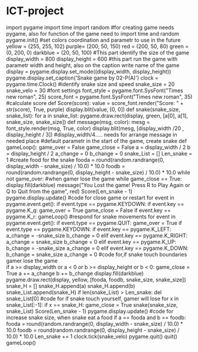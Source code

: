 # ICT-project
import pygame
import time
import random
#for creating game needs pygame, also for function of the game need to import time and random
pygame.init()
#set colors coordination and parametr to use in the future 
yellow = (255, 255, 102)
purple= (200, 50, 150)
red = (200, 50, 80)
green = (0, 200, 0)
darkblue = (20, 50, 100)
#This part identify the size of the game 
display_width = 800
display_height = 600
#this part run the game with parametr width and height, also on the caption write name of the game 
display = pygame.display.set_mode((display_width, display_height))
pygame.display.set_caption('Snake game by 02-P(A)')
clock = pygame.time.Clock()
#identify snake size and speed 
snake_size = 20
snake_velo = 30
#font settings
font_style = pygame.font.SysFont("Times new roman", 25)
score_font = pygame.font.SysFont("Times new roman", 35) 
#calculate score 
def Score(score):
    value = score_font.render("Score: " + str(score), True, purple)
    display.blit(value, [0, 0]) 
def snake(snake_size, snake_list):
    for a in snake_list:
        pygame.draw.rect(display, green, [a[0], a[1], snake_size, snake_size])
def message(msg, color):
    mesg = font_style.render(msg, True, color)
    display.blit(mesg, [display_width /20 , display_height / 3]) #display_width/4..... needs for arrange message in needed place
 #default parametr in the start of the game, create snake
def gameLoop():
    game_over = False
    game_close = False
    a = display_width / 2
    b = display_height / 2
    a_change = 0
    b_change = 0
    snake_List = []
    Len_snake = 1
 #create food for the snake
    fooda = round(random.randrange(0, display_width - snake_size) / 10.0) * 10.0
    foodb = round(random.randrange(0, display_height - snake_size) / 10.0) * 10.0
    while not game_over:
 #when gamer lose the game
        while game_close == True:
            display.fill(darkblue)
            message("You Lost the game! Press R to Play Again or Q to Quit from the game", red)
            Score(Len_snake - 1)
            pygame.display.update()
 #code for close game or restart
            for event in pygame.event.get():
                if event.type == pygame.KEYDOWN:
                    if event.key == pygame.K_q:
                        game_over = True
                        game_close = False
                    if event.key == pygame.K_r:
                        gameLoop()
 #respond for snake movements
        for event in pygame.event.get():
            if event.type == pygame.QUIT:
                game_over = True
            if event.type == pygame.KEYDOWN:
                if event.key == pygame.K_LEFT:
                    a_change = -snake_size
                    b_change = 0
                elif event.key == pygame.K_RIGHT:
                    a_change = snake_size
                    b_change = 0
                elif event.key == pygame.K_UP:
                    b_change = -snake_size
                    a_change = 0
                elif event.key == pygame.K_DOWN:
                    b_change = snake_size
                    a_change = 0
    #code for,if snake touch boundaries  gamer lose the game  
        if a >= display_width or a < 0 or b >= display_height or b < 0:
            game_close = True
        a += a_change
        b += b_change
        display.fill(darkblue)
        pygame.draw.rect(display, yellow, [fooda, foodb, snake_size, snake_size])
        snake_H = []
        snake_H.append(a)
        snake_H.append(b)
        snake_List.append(snake_H)
        if len(snake_List) > Len_snake:
            del snake_List[0]
        #code for if snake touch yourself, gamer will lose
        for x in snake_List[:-1]:
            if x == snake_H:
                game_close = True
        snake(snake_size, snake_List)
        Score(Len_snake - 1)
        pygame.display.update()
 #code for increase snake size, when snake eat a food
        if a == fooda and b == foodb:
            fooda = round(random.randrange(0, display_width - snake_size) / 10.0) * 10.0
            foodb = round(random.randrange(0, display_height - snake_size) / 10.0) * 10.0
            Len_snake += 1
        clock.tick(snake_velo)
    pygame.quit()
    quit()
gameLoop()
